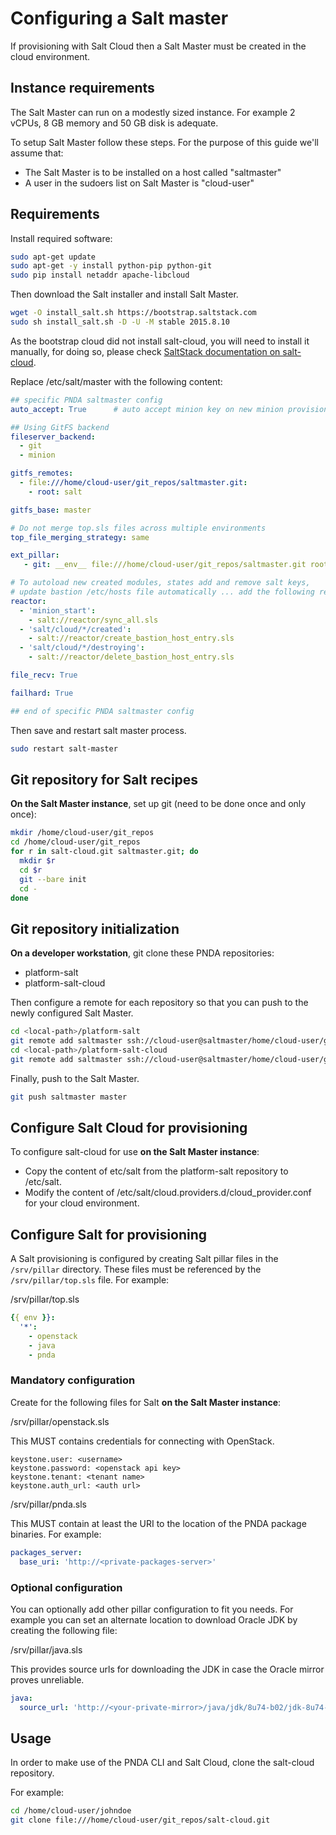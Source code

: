 # Configuring a Salt master

If provisioning with Salt Cloud then a Salt Master must be created in the cloud environment.

## Instance requirements

The Salt Master can run on a modestly sized instance. For example 2 vCPUs, 8 GB memory and 50 GB disk is adequate.

To setup Salt Master follow these steps. For the purpose of this guide we'll assume that:

* The Salt Master is to be installed on a host called "saltmaster"
* A user in the sudoers list on Salt Master is "cloud-user"

## Requirements

Install required software:

```sh
sudo apt-get update
sudo apt-get -y install python-pip python-git
sudo pip install netaddr apache-libcloud
```

Then download the Salt installer and install Salt Master.

```sh
wget -O install_salt.sh https://bootstrap.saltstack.com
sudo sh install_salt.sh -D -U -M stable 2015.8.10
```

As the bootstrap cloud did not install salt-cloud, you will need to install it manually, for doing so, please check [SaltStack documentation on salt-cloud](https://docs.saltstack.com/en/latest/topics/cloud/#quickstart). 

Replace /etc/salt/master with the following content:

```yaml
## specific PNDA saltmaster config
auto_accept: True      # auto accept minion key on new minion provisioning

## Using GitFS backend
fileserver_backend:
  - git
  - minion

gitfs_remotes:
  - file:///home/cloud-user/git_repos/saltmaster.git:
    - root: salt

gitfs_base: master

# Do not merge top.sls files across multiple environments
top_file_merging_strategy: same

ext_pillar:
   - git: __env__ file:///home/cloud-user/git_repos/saltmaster.git root=pillar

# To autoload new created modules, states add and remove salt keys,
# update bastion /etc/hosts file automatically ... add the following reactor configuration
reactor:
  - 'minion_start':
    - salt://reactor/sync_all.sls
  - 'salt/cloud/*/created':
    - salt://reactor/create_bastion_host_entry.sls
  - 'salt/cloud/*/destroying':
    - salt://reactor/delete_bastion_host_entry.sls

file_recv: True

failhard: True

## end of specific PNDA saltmaster config
```

Then save and restart salt master process.

```sh
sudo restart salt-master
```


## Git repository for Salt recipes

**On the Salt Master instance**, set up git (need to be done once and only once):

```sh
mkdir /home/cloud-user/git_repos
cd /home/cloud-user/git_repos
for r in salt-cloud.git saltmaster.git; do
  mkdir $r
  cd $r
  git --bare init
  cd -
done
```

## Git repository initialization

**On a developer workstation**, git clone these PNDA repositories:

* platform-salt
* platform-salt-cloud

Then configure a remote for each repository so that you can push to the newly configured Salt Master.

```sh
cd <local-path>/platform-salt
git remote add saltmaster ssh://cloud-user@saltmaster/home/cloud-user/git_repos/saltmaster.git
cd <local-path>/platform-salt-cloud
git remote add saltmaster ssh://cloud-user@saltmaster/home/cloud-user/git_repos/salt-cloud.git

```
Finally, push to the Salt Master.

```sh
git push saltmaster master
```

## Configure Salt Cloud for provisioning

To configure salt-cloud for use **on the Salt Master instance**:

* Copy the content of etc/salt from the platform-salt repository to /etc/salt.
* Modify the content of /etc/salt/cloud.providers.d/cloud_provider.conf for your cloud environment.

## Configure Salt for provisioning

A Salt provisioning is configured by creating Salt pillar files in the `/srv/pillar` directory.
These files must be referenced by the `/srv/pillar/top.sls` file. For example:

/srv/pillar/top.sls

```yaml
{{ env }}:
  '*':
    - openstack
    - java
    - pnda
```

### Mandatory configuration

Create for the following files for Salt **on the Salt Master instance**:

/srv/pillar/openstack.sls

This MUST contains credentials for connecting with OpenStack.

```
keystone.user: <username>
keystone.password: <openstack api key>
keystone.tenant: <tenant name>
keystone.auth_url: <auth url>
```

/srv/pillar/pnda.sls

This MUST contain at least the URI to the location of the PNDA package binaries. For example:

```yaml
packages_server:
  base_uri: 'http://<private-packages-server>'
```

### Optional configuration

You can optionally add other pillar configuration to fit you needs. For example you can set an alternate location to download Oracle JDK by creating the following file:

/srv/pillar/java.sls

This provides source urls for downloading the JDK in case the Oracle mirror proves unreliable.

```yaml
java:
  source_url: 'http://<your-private-mirror>/java/jdk/8u74-b02/jdk-8u74-linux-x64.tar.gz'
```

## Usage

In order to make use of the PNDA CLI and Salt Cloud, clone the salt-cloud repository.

For example:

```sh
cd /home/cloud-user/johndoe
git clone file:///home/cloud-user/git_repos/salt-cloud.git
```
